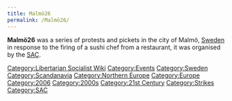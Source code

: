 ```yaml
---
title: Malmö26
permalink: /Malmö26/
---
```


**Malmö26** was a series of protests and pickets in the city of Malmö,
[Sweden](Sweden.md "wikilink") in response to the firing of a sushi chef
from a restaurant, it was organised by the
[SAC](Central_Organisation_of_the_Workers_of_Sweden.md "wikilink").

[Category:Libertarian Socialist
Wiki](Category:Libertarian_Socialist_Wiki.md "wikilink")
[Category:Events](Category:Events.md "wikilink")
[Category:Sweden](Category:Sweden.md "wikilink")
[Category:Scandanavia](Category:Scandanavia.md "wikilink")
[Category:Northern Europe](Category:Northern_Europe.md "wikilink")
[Category:Europe](Category:Europe.md "wikilink")
[Category:2006](Category:2006.md "wikilink")
[Category:2000s](Category:2000s.md "wikilink") [Category:21st
Century](Category:21st_Century.md "wikilink")
[Category:Strikes](Category:Strikes.md "wikilink")
[Category:SAC](Category:SAC.md "wikilink")